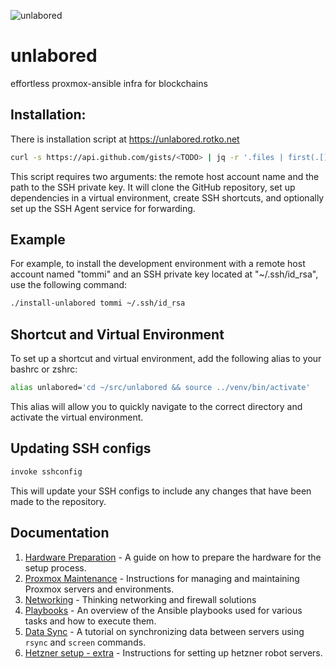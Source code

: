 ![unlabored](https://github.com/rotkonetworks/unlabored/assets/15621959/8c057833-e22b-4dfd-a92b-20adc9b929ec)
# unlabored
effortless proxmox-ansible infra for blockchains

## Installation:
There is installation script at https://unlabored.rotko.net
```bash
curl -s https://api.github.com/gists/<TODO> | jq -r '.files | first(.[]).content' > install-unlabored && chmod +x install-unlabored && ./install-unlabored
```
This script requires two arguments: the remote host account name and the path to the SSH private key.
It will clone the GitHub repository, set up dependencies in a virtual environment, create SSH shortcuts,
and optionally set up the SSH Agent service for forwarding.

## Example
For example, to install the development environment with a remote host account named "tommi" and
an SSH private key located at "~/.ssh/id_rsa", use the following command:
```bash
./install-unlabored tommi ~/.ssh/id_rsa
```

## Shortcut and Virtual Environment
To set up a shortcut and virtual environment, add the following alias to your bashrc or zshrc:
```bash
alias unlabored='cd ~/src/unlabored && source ../venv/bin/activate'
```
This alias will allow you to quickly navigate to the correct directory and activate the virtual environment.

## Updating SSH configs
```bash
invoke sshconfig
```
This will update your SSH configs to include any changes that have been made to the repository.

## Documentation

1. [Hardware Preparation](docs/hardware-setup.md) - A guide on how to prepare the hardware for the setup process.
2. [Proxmox Maintenance](docs/proxmox-setup.md) - Instructions for managing and maintaining Proxmox servers and environments.
3. [Networking](docs/networking.md) - Thinking networking and firewall solutions
4. [Playbooks](docs/playbooks.md) - An overview of the Ansible playbooks used for various tasks and how to execute them.
5. [Data Sync](docs/data-sync.md) - A tutorial on synchronizing data between servers using `rsync` and `screen` commands.
6. [Hetzner setup - extra](docs/hetzner-setup.md) - Instructions for setting up hetzner robot servers.
